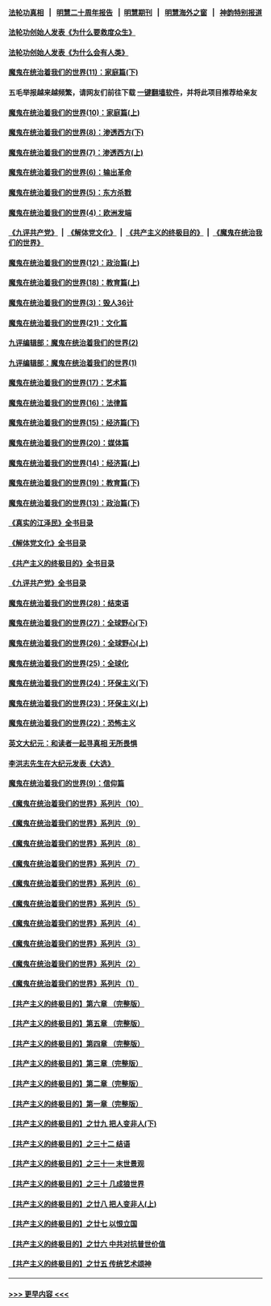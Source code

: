 #### [法轮功真相](https://github.com/gfw-breaker/truth/blob/master/README.md?t=0) &nbsp;&nbsp;|&nbsp;&nbsp; [明慧二十周年报告](https://github.com/gfw-breaker/mh-reports/blob/master/README.md?t=0) &nbsp;&nbsp;|&nbsp;&nbsp;[明慧期刊](https://github.com/gfw-breaker/mh-qikan) &nbsp;&nbsp;|&nbsp;&nbsp; [明慧海外之窗](https://github.com/gfw-breaker/mh-news/blob/master/README.md?t=0) &nbsp;&nbsp;|&nbsp;&nbsp; [神韵特别报道](https://github.com/gfw-breaker/mh-news/blob/master/shenyun.md?t=0)
#### [法轮功创始人发表《为什么要救度众生》](../pages/nsc422/n13975246.md?t=04270343) 
#### [法轮功创始人发表《为什么会有人类》](../pages/nsc422/n13912117.md?t=04270343) 
#### [魔鬼在统治着我们的世界(11)：家庭篇(下)](../pages/nsc422/n10440961.md?t=04270343) 
#### 五毛举报越来越频繁，请网友们前往下载 [一键翻墙软件](https://github.com/gfw-breaker/ssr-accounts)，并将此项目推荐给亲友
#### [魔鬼在统治着我们的世界(10)：家庭篇(上)](../pages/nsc422/n10435448.md?t=04270343) 
#### [魔鬼在统治着我们的世界(8)：渗透西方(下)](../pages/nsc422/n10429603.md?t=04270343) 
#### [魔鬼在统治着我们的世界(7)：渗透西方(上)](../pages/nsc422/n10426013.md?t=04270343) 
#### [魔鬼在统治着我们的世界(6)：输出革命](../pages/nsc422/n10421536.md?t=04270343) 
#### [魔鬼在统治着我们的世界(5)：东方杀戮](../pages/nsc422/n10417707.md?t=04270343) 
#### [魔鬼在统治着我们的世界(4)：欧洲发端](../pages/nsc422/n10414890.md?t=04270343) 
#### [《九评共产党》](https://github.com/begood0513/9ping.md/blob/master/README.md) &nbsp;|&nbsp; [《解体党文化》](../../../../jtdwh.md/blob/master/README.md)  &nbsp;|&nbsp; [《共产主义的终极目的》](../../../../gczydzjmd.md/blob/master/README.md) &nbsp;|&nbsp; [《魔鬼在统治我们的世界》](../../../../mgztzwmdsj.md/blob/master/README.md) 
#### [魔鬼在统治着我们的世界(12)：政治篇(上)](../pages/nsc422/n10444576.md?t=04270343) 
#### [魔鬼在统治着我们的世界(18)：教育篇(上)](../pages/nsc422/n10526970.md?t=04270343) 
#### [魔鬼在统治着我们的世界(3)：毁人36计](../pages/nsc422/n10411583.md?t=04270343) 
#### [魔鬼在统治着我们的世界(21)：文化篇](../pages/nsc422/n10597706.md?t=04270343) 
#### [九评编辑部：魔鬼在统治着我们的世界(2)](../pages/nsc422/n10410036.md?t=04270343) 
#### [九评编辑部：魔鬼在统治着我们的世界(1)](../pages/nsc422/n10406825.md?t=04270343) 
#### [魔鬼在统治着我们的世界(17)：艺术篇](../pages/nsc422/n10499093.md?t=04270343) 
#### [魔鬼在统治着我们的世界(16)：法律篇](../pages/nsc422/n10485969.md?t=04270343) 
#### [魔鬼在统治着我们的世界(15)：经济篇(下)](../pages/nsc422/n10469975.md?t=04270343) 
#### [魔鬼在统治着我们的世界(20)：媒体篇](../pages/nsc422/n10586579.md?t=04270343) 
#### [魔鬼在统治着我们的世界(14)：经济篇(上)](../pages/nsc422/n10457370.md?t=04270343) 
#### [魔鬼在统治着我们的世界(19)：教育篇(下)](../pages/nsc422/n10564808.md?t=04270343) 
#### [魔鬼在统治着我们的世界(13)：政治篇(下)](../pages/nsc422/n10448270.md?t=04270343) 
#### [《真实的江泽民》全书目录](../pages/nsc422/n13721399.md?t=04270343) 
#### [《解体党文化》全书目录](../pages/nsc422/n13721157.md?t=04270343) 
#### [《共产主义的终极目的》全书目录](../pages/nsc422/n13721048.md?t=04270343) 
#### [《九评共产党》全书目录](../pages/nsc422/n13708085.md?t=04270343) 
#### [魔鬼在统治着我们的世界(28)：结束语](../pages/nsc422/n10936246.md?t=04270343) 
#### [魔鬼在统治着我们的世界(27)：全球野心(下)](../pages/nsc422/n10928319.md?t=04270343) 
#### [魔鬼在统治着我们的世界(26)：全球野心(上)](../pages/nsc422/n10900318.md?t=04270343) 
#### [魔鬼在统治着我们的世界(25)：全球化](../pages/nsc422/n10788205.md?t=04270343) 
#### [魔鬼在统治着我们的世界(24)：环保主义(下)](../pages/nsc422/n10695307.md?t=04270343) 
#### [魔鬼在统治着我们的世界(23)：环保主义(上)](../pages/nsc422/n10688613.md?t=04270343) 
#### [魔鬼在统治着我们的世界(22)：恐怖主义](../pages/nsc422/n10614727.md?t=04270343) 
#### [英文大纪元：和读者一起寻真相 无所畏惧](../pages/nsc422/n12542027.md?t=04270343) 
#### [李洪志先生在大纪元发表《大选》](../pages/nsc422/n12534746.md?t=04270343) 
#### [魔鬼在统治着我们的世界(9)：信仰篇](../pages/nsc422/n10432159.md?t=04270343) 
#### [《魔鬼在统治着我们的世界》系列片（10）](../pages/nsc422/n12292670.md?t=04270343) 
#### [《魔鬼在统治着我们的世界》系列片（9）](../pages/nsc422/n12290859.md?t=04270343) 
#### [《魔鬼在统治着我们的世界》系列片（8）](../pages/nsc422/n12287445.md?t=04270343) 
#### [《魔鬼在统治着我们的世界》系列片（7）](../pages/nsc422/n12283425.md?t=04270343) 
#### [《魔鬼在统治着我们的世界》系列片（6）](../pages/nsc422/n12282314.md?t=04270343) 
#### [《魔鬼在统治着我们的世界》系列片（5）](../pages/nsc422/n12281419.md?t=04270343) 
#### [《魔鬼在统治着我们的世界》系列片（4）](../pages/nsc422/n12274024.md?t=04270343) 
#### [《魔鬼在统治着我们的世界》系列片（3）](../pages/nsc422/n12271322.md?t=04270343) 
#### [《魔鬼在统治着我们的世界》系列片（2）](../pages/nsc422/n12269049.md?t=04270343) 
#### [《魔鬼在统治着我们的世界》系列片（1）](../pages/nsc422/n12267575.md?t=04270343) 
#### [【共产主义的终极目的】第六章 （完整版）](../pages/nsc422/n11428913.md?t=04270343) 
#### [【共产主义的终极目的】第五章 （完整版）](../pages/nsc422/n11428912.md?t=04270343) 
#### [【共产主义的终极目的】第四章 （完整版）](../pages/nsc422/n11428907.md?t=04270343) 
#### [【共产主义的终极目的】第三章（完整版）](../pages/nsc422/n11428848.md?t=04270343) 
#### [【共产主义的终极目的】第二章（完整版）](../pages/nsc422/n11428831.md?t=04270343) 
#### [【共产主义的终极目的】第一章（完整版）](../pages/nsc422/n11417651.md?t=04270343) 
#### [【共产主义的终极目的】之廿九 把人变非人(下)](../pages/nsc422/n11344140.md?t=04270343) 
#### [【共产主义的终极目的】之三十二 结语](../pages/nsc422/n11360535.md?t=04270343) 
#### [【共产主义的终极目的】之三十一 末世景观](../pages/nsc422/n11351129.md?t=04270343) 
#### [【共产主义的终极目的】之三十 几成狼世界](../pages/nsc422/n11348280.md?t=04270343) 
#### [【共产主义的终极目的】之廿八 把人变非人(上)](../pages/nsc422/n11340492.md?t=04270343) 
#### [【共产主义的终极目的】之廿七 以恨立国](../pages/nsc422/n11336944.md?t=04270343) 
#### [【共产主义的终极目的】之廿六 中共对抗普世价值](../pages/nsc422/n11324785.md?t=04270343) 
#### [【共产主义的终极目的】之廿五 传统艺术颂神](../pages/nsc422/n11296396.md?t=04270343) 

----
#### [ >>> 更早内容 <<< ](../indexes/nsc422-earlier.md)
